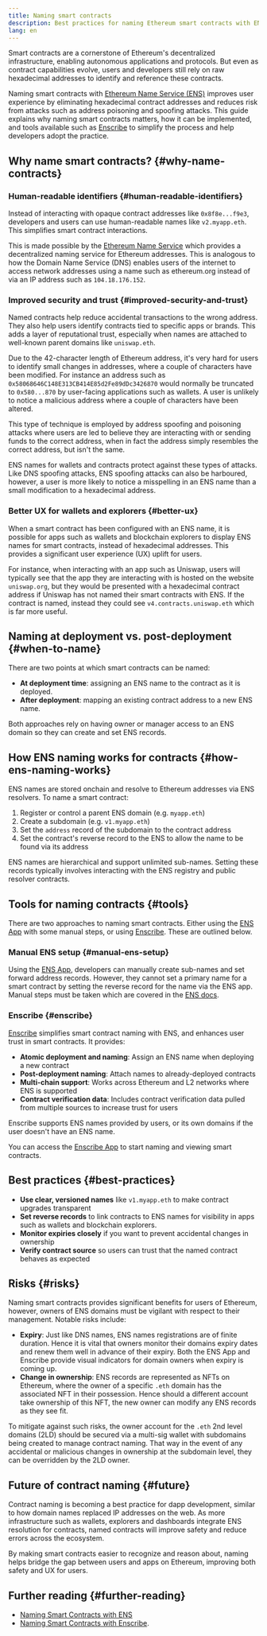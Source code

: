 ```yaml
---
title: Naming smart contracts
description: Best practices for naming Ethereum smart contracts with ENS
lang: en
---
```


Smart contracts are a cornerstone of Ethereum's decentralized infrastructure, enabling autonomous applications and protocols. But even as contract capabilities evolve, users and developers still rely on raw hexadecimal addresses to identify and reference these contracts.

Naming smart contracts with [Ethereum Name Service (ENS)](https://ens.domains/) improves user experience by eliminating hexadecimal contract addresses and reduces risk from attacks such as address poisoning and spoofing attacks. This guide explains why naming smart contracts matters, how it can be implemented, and tools available such as [Enscribe](https://www.enscribe.xyz) to simplify the process and help developers adopt the practice.

## Why name smart contracts? {#why-name-contracts}

### Human-readable identifiers {#human-readable-identifiers}

Instead of interacting with opaque contract addresses like `0x8f8e...f9e3`, developers and users can use human-readable names like `v2.myapp.eth`. This simplifies smart contract interactions.

This is made possible by the [Ethereum Name Service](https://ens.domains/) which provides a decentralized naming service for Ethereum addresses. This is analogous to how the Domain Name Service (DNS) enables users of the internet to access network addresses using a name such as ethereum.org instead of via an IP address such as `104.18.176.152`.

### Improved security and trust {#improved-security-and-trust}

Named contracts help reduce accidental transactions to the wrong address. They also help users identify contracts tied to specific apps or brands. This adds a layer of reputational trust, especially when names are attached to well-known parent domains like `uniswap.eth`.

Due to the 42-character length of Ethereum address, it's very hard for users to identify small changes in addresses, where a couple of characters have been modified. For instance an address such as `0x58068646C148E313CB414E85d2Fe89dDc3426870` would normally be truncated to `0x580...870` by user-facing applications such as wallets. A user is unlikely to notice a malicious address where a couple of characters have been altered.

This type of technique is employed by address spoofing and poisoning attacks where users are led to believe they are interacting with or sending funds to the correct address, when in fact the address simply resembles the correct address, but isn't the same.

ENS names for wallets and contracts protect against these types of attacks. Like DNS spoofing attacks, ENS spoofing attacks can also be harboured, however, a user is more likely to notice a misspelling in an ENS name than a small modification to a hexadecimal address.

### Better UX for wallets and explorers {#better-ux}

When a smart contract has been configured with an ENS name, it is possible for apps such as wallets and blockchain explorers to display ENS names for smart contracts, instead of hexadecimal addresses. This provides a significant user experience (UX) uplift for users.

For instance, when interacting with an app such as Uniswap, users will typically see that the app they are interacting with is hosted on the website `uniswap.org`, but they would be presented with a hexadecimal contract address if Uniswap has not named their smart contracts with ENS. If the contract is named, instead they could see `v4.contracts.uniswap.eth` which is far more useful.

## Naming at deployment vs. post-deployment {#when-to-name}

There are two points at which smart contracts can be named:

- **At deployment time**: assigning an ENS name to the contract as it is deployed.
- **After deployment**: mapping an existing contract address to a new ENS name.

Both approaches rely on having owner or manager access to an ENS domain so they can create and set ENS records.

## How ENS naming works for contracts {#how-ens-naming-works}

ENS names are stored onchain and resolve to Ethereum addresses via ENS resolvers. To name a smart contract:

1. Register or control a parent ENS domain (e.g. `myapp.eth`)
2. Create a subdomain (e.g. `v1.myapp.eth`)
3. Set the `address` record of the subdomain to the contract address
4. Set the contract's reverse record to the ENS to allow the name to be found via its address

ENS names are hierarchical and support unlimited sub-names. Setting these records typically involves interacting with the ENS registry and public resolver contracts.

## Tools for naming contracts {#tools}

There are two approaches to naming smart contracts. Either using the [ENS App](https://app.ens.domains) with some manual steps, or using [Enscribe](https://www.enscribe.xyz). These are outlined below.

### Manual ENS setup {#manual-ens-setup}

Using the [ENS App](https://app.ens.domains/), developers can manually create sub-names and set forward address records. However, they cannot set a primary name for a smart contract by setting the reverse record for the name via the ENS app. Manual steps must be taken which are covered in the [ENS docs](https://docs.ens.domains/web/naming-contracts/).

### Enscribe {#enscribe}

[Enscribe](https://www.enscribe.xyz) simplifies smart contract naming with ENS, and enhances user trust in smart contracts. It provides:

- **Atomic deployment and naming**: Assign an ENS name when deploying a new contract
- **Post-deployment naming**: Attach names to already-deployed contracts
- **Multi-chain support**: Works across Ethereum and L2 networks where ENS is supported
- **Contract verification data**: Includes contract verification data pulled from multiple sources to increase trust for users

Enscribe supports ENS names provided by users, or its own domains if the user doesn't have an ENS name.

You can access the [Enscribe App](https://app.enscribe.xyz) to start naming and viewing smart contracts.

## Best practices {#best-practices}

- **Use clear, versioned names** like `v1.myapp.eth` to make contract upgrades transparent
- **Set reverse records** to link contracts to ENS names for visibility in apps such as wallets and blockchain explorers.
- **Monitor expiries closely** if you want to prevent accidental changes in ownership
- **Verify contract source** so users can trust that the named contract behaves as expected

## Risks {#risks}

Naming smart contracts provides significant benefits for users of Ethereum, however, owners of ENS domains must be vigilant with respect to their management. Notable risks include:

- **Expiry**: Just like DNS names, ENS names registrations are of finite duration. Hence it is vital that owners monitor their domains expiry dates and renew them well in advance of their expiry. Both the ENS App and Enscribe provide visual indicators for domain owners when expiry is coming up.
- **Change in ownership**: ENS records are represented as NFTs on Ethereum, where the owner of a specific `.eth` domain has the associated NFT in their possession. Hence should a different account take ownership of this NFT, the new owner can modify any ENS records as they see fit.

To mitigate against such risks, the owner account for the `.eth` 2nd level domains (2LD) should be secured via a multi-sig wallet with subdomains being created to manage contract naming. That way in the event of any accidental or malicious changes in ownership at the subdomain level, they can be overridden by the 2LD owner.

## Future of contract naming {#future}

Contract naming is becoming a best practice for dapp development, similar to how domain names replaced IP addresses on the web. As more infrastructure such as wallets, explorers and dashboards integrate ENS resolution for contracts, named contracts will improve safety and reduce errors across the ecosystem.

By making smart contracts easier to recognize and reason about, naming helps bridge the gap between users and apps on Ethereum, improving both safety and UX for users.

## Further reading {#further-reading}

- [Naming Smart Contracts with ENS](https://docs.ens.domains/web/naming-contracts/)
- [Naming Smart Contracts with Enscribe](https://www.enscribe.xyz/docs).
